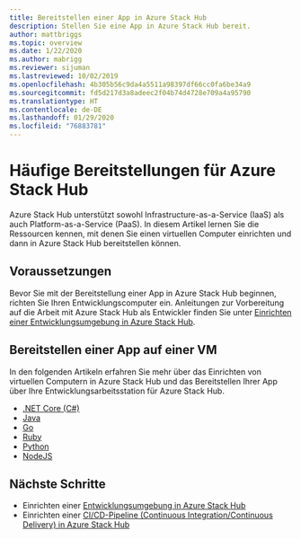 ```yaml
---
title: Bereitstellen einer App in Azure Stack Hub
description: Stellen Sie eine App in Azure Stack Hub bereit.
author: mattbriggs
ms.topic: overview
ms.date: 1/22/2020
ms.author: mabrigg
ms.reviewer: sijuman
ms.lastreviewed: 10/02/2019
ms.openlocfilehash: 4b305b56c9da4a5511a98397df66cc0fa6be34a9
ms.sourcegitcommit: fd5d217d3a8adeec2f04b74d4728e709a4a95790
ms.translationtype: HT
ms.contentlocale: de-DE
ms.lasthandoff: 01/29/2020
ms.locfileid: "76883781"
---
```

# <a name="common-deployments-for-azure-stack-hub"></a>Häufige Bereitstellungen für Azure Stack Hub

Azure Stack Hub unterstützt sowohl Infrastructure-as-a-Service (IaaS) als auch Platform-as-a-Service (PaaS). In diesem Artikel lernen Sie die Ressourcen kennen, mit denen Sie einen virtuellen Computer einrichten und dann in Azure Stack Hub bereitstellen können.

## <a name="before-you-begin"></a>Voraussetzungen

Bevor Sie mit der Bereitstellung einer App in Azure Stack Hub beginnen, richten Sie Ihren Entwicklungscomputer ein. Anleitungen zur Vorbereitung auf die Arbeit mit Azure Stack Hub als Entwickler finden Sie unter [Einrichten einer Entwicklungsumgebung in Azure Stack Hub](azure-stack-dev-start.md).

## <a name="deploy-an-app-to-a-vm"></a>Bereitstellen einer App auf einer VM

In den folgenden Artikeln erfahren Sie mehr über das Einrichten von virtuellen Computern in Azure Stack Hub und das Bereitstellen Ihrer App über Ihre Entwicklungsarbeitsstation für Azure Stack Hub.

- [.NET Core (C#)](azure-stack-dev-start-howto-vm-dotnet.md)
- [Java](azure-stack-dev-start-howto-vm-java.md)
- [Go](azure-stack-dev-start-howto-vm-go.md)
- [Ruby](azure-stack-dev-start-howto-vm-ruby.md)
- [Python](azure-stack-dev-start-howto-vm-python.md)
- [NodeJS](azure-stack-dev-start-howto-vm-nodejs.md)

## <a name="next-steps"></a>Nächste Schritte

- Einrichten einer [Entwicklungsumgebung in Azure Stack Hub](azure-stack-dev-start.md)
- Einrichten einer [CI/CD-Pipeline (Continuous Integration/Continuous Delivery) in Azure Stack Hub](azure-stack-solution-pipeline.md)
